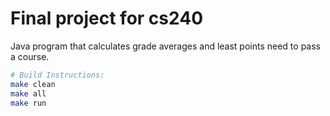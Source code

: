 <h1>Final project for cs240</h1>
Java program that calculates grade averages and least points need to pass a course.

```bash
# Build Instructions:
make clean
make all
make run
```

